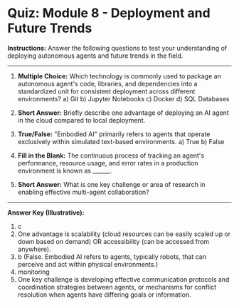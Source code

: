 
# Quiz: Module 8 - Deployment and Future Trends

**Instructions:** Answer the following questions to test your understanding of deploying autonomous agents and future trends in the field.

---

1.  **Multiple Choice:** Which technology is commonly used to package an autonomous agent's code, libraries, and dependencies into a standardized unit for consistent deployment across different environments?
    a) Git
    b) Jupyter Notebooks
    c) Docker
    d) SQL Databases

2.  **Short Answer:** Briefly describe one advantage of deploying an AI agent in the cloud compared to local deployment.

3.  **True/False:** "Embodied AI" primarily refers to agents that operate exclusively within simulated text-based environments.
    a) True
    b) False

4.  **Fill in the Blank:** The continuous process of tracking an agent's performance, resource usage, and error rates in a production environment is known as ______.

5.  **Short Answer:** What is one key challenge or area of research in enabling effective multi-agent collaboration?

---
**Answer Key (Illustrative):**
1.  c
2.  One advantage is scalability (cloud resources can be easily scaled up or down based on demand) OR accessibility (can be accessed from anywhere).
3.  b (False. Embodied AI refers to agents, typically robots, that can perceive and act within physical environments.)
4.  monitoring
5.  One key challenge is developing effective communication protocols and coordination strategies between agents, or mechanisms for conflict resolution when agents have differing goals or information.
